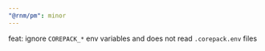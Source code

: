 ```yaml
---
"@rnm/pm": minor
---
```


feat: ignore `COREPACK_*` env variables and does not read `.corepack.env` files
